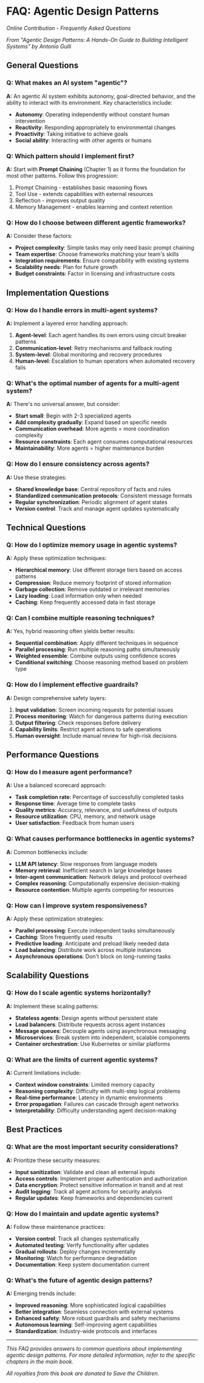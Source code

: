 # FAQ: Agentic Design Patterns

*Online Contribution - Frequently Asked Questions*

*From "Agentic Design Patterns: A Hands-On Guide to Building Intelligent Systems" by Antonio Gulli*

## General Questions

### Q: What makes an AI system "agentic"?
**A:** An agentic AI system exhibits autonomy, goal-directed behavior, and the ability to interact with its environment. Key characteristics include:
- **Autonomy**: Operating independently without constant human intervention
- **Reactivity**: Responding appropriately to environmental changes
- **Proactivity**: Taking initiative to achieve goals
- **Social ability**: Interacting with other agents or humans

### Q: Which pattern should I implement first?
**A:** Start with **Prompt Chaining** (Chapter 1) as it forms the foundation for most other patterns. Follow this progression:
1. Prompt Chaining - establishes basic reasoning flows
2. Tool Use - extends capabilities with external resources
3. Reflection - improves output quality
4. Memory Management - enables learning and context retention

### Q: How do I choose between different agentic frameworks?
**A:** Consider these factors:
- **Project complexity**: Simple tasks may only need basic prompt chaining
- **Team expertise**: Choose frameworks matching your team's skills
- **Integration requirements**: Ensure compatibility with existing systems
- **Scalability needs**: Plan for future growth
- **Budget constraints**: Factor in licensing and infrastructure costs

## Implementation Questions

### Q: How do I handle errors in multi-agent systems?
**A:** Implement a layered error handling approach:
1. **Agent-level**: Each agent handles its own errors using circuit breaker patterns
2. **Communication-level**: Retry mechanisms and fallback routing
3. **System-level**: Global monitoring and recovery procedures
4. **Human-level**: Escalation to human operators when automated recovery fails

### Q: What's the optimal number of agents for a multi-agent system?
**A:** There's no universal answer, but consider:
- **Start small**: Begin with 2-3 specialized agents
- **Add complexity gradually**: Expand based on specific needs
- **Communication overhead**: More agents = more coordination complexity
- **Resource constraints**: Each agent consumes computational resources
- **Maintainability**: More agents = higher maintenance burden

### Q: How do I ensure consistency across agents?
**A:** Use these strategies:
- **Shared knowledge base**: Central repository of facts and rules
- **Standardized communication protocols**: Consistent message formats
- **Regular synchronization**: Periodic alignment of agent states
- **Version control**: Track and manage agent updates systematically

## Technical Questions

### Q: How do I optimize memory usage in agentic systems?
**A:** Apply these optimization techniques:
- **Hierarchical memory**: Use different storage tiers based on access patterns
- **Compression**: Reduce memory footprint of stored information
- **Garbage collection**: Remove outdated or irrelevant memories
- **Lazy loading**: Load information only when needed
- **Caching**: Keep frequently accessed data in fast storage

### Q: Can I combine multiple reasoning techniques?
**A:** Yes, hybrid reasoning often yields better results:
- **Sequential combination**: Apply different techniques in sequence
- **Parallel processing**: Run multiple reasoning paths simultaneously
- **Weighted ensemble**: Combine outputs using confidence scores
- **Conditional switching**: Choose reasoning method based on problem type

### Q: How do I implement effective guardrails?
**A:** Design comprehensive safety layers:
1. **Input validation**: Screen incoming requests for potential issues
2. **Process monitoring**: Watch for dangerous patterns during execution
3. **Output filtering**: Check responses before delivery
4. **Capability limits**: Restrict agent actions to safe operations
5. **Human oversight**: Include manual review for high-risk decisions

## Performance Questions

### Q: How do I measure agent performance?
**A:** Use a balanced scorecard approach:
- **Task completion rate**: Percentage of successfully completed tasks
- **Response time**: Average time to complete tasks
- **Quality metrics**: Accuracy, relevance, and usefulness of outputs
- **Resource utilization**: CPU, memory, and network usage
- **User satisfaction**: Feedback from human users

### Q: What causes performance bottlenecks in agentic systems?
**A:** Common bottlenecks include:
- **LLM API latency**: Slow responses from language models
- **Memory retrieval**: Inefficient search in large knowledge bases
- **Inter-agent communication**: Network delays and protocol overhead
- **Complex reasoning**: Computationally expensive decision-making
- **Resource contention**: Multiple agents competing for resources

### Q: How can I improve system responsiveness?
**A:** Apply these optimization strategies:
- **Parallel processing**: Execute independent tasks simultaneously
- **Caching**: Store frequently used results
- **Predictive loading**: Anticipate and preload likely needed data
- **Load balancing**: Distribute work across multiple instances
- **Asynchronous operations**: Don't block on long-running tasks

## Scalability Questions

### Q: How do I scale agentic systems horizontally?
**A:** Implement these scaling patterns:
- **Stateless agents**: Design agents without persistent state
- **Load balancers**: Distribute requests across agent instances
- **Message queues**: Decouple agents using asynchronous messaging
- **Microservices**: Break system into independent, scalable components
- **Container orchestration**: Use Kubernetes or similar platforms

### Q: What are the limits of current agentic systems?
**A:** Current limitations include:
- **Context window constraints**: Limited memory capacity
- **Reasoning complexity**: Difficulty with multi-step logical problems
- **Real-time performance**: Latency in dynamic environments
- **Error propagation**: Failures can cascade through agent networks
- **Interpretability**: Difficulty understanding agent decision-making

## Best Practices

### Q: What are the most important security considerations?
**A:** Prioritize these security measures:
- **Input sanitization**: Validate and clean all external inputs
- **Access controls**: Implement proper authentication and authorization
- **Data encryption**: Protect sensitive information in transit and at rest
- **Audit logging**: Track all agent actions for security analysis
- **Regular updates**: Keep frameworks and dependencies current

### Q: How do I maintain and update agentic systems?
**A:** Follow these maintenance practices:
- **Version control**: Track all changes systematically
- **Automated testing**: Verify functionality after updates
- **Gradual rollouts**: Deploy changes incrementally
- **Monitoring**: Watch for performance degradation
- **Documentation**: Keep system documentation current

### Q: What's the future of agentic design patterns?
**A:** Emerging trends include:
- **Improved reasoning**: More sophisticated logical capabilities
- **Better integration**: Seamless connection with external systems
- **Enhanced safety**: More robust guardrails and safety mechanisms
- **Autonomous learning**: Self-improving agent capabilities
- **Standardization**: Industry-wide protocols and interfaces

---

*This FAQ provides answers to common questions about implementing agentic design patterns. For more detailed information, refer to the specific chapters in the main book.*

*All royalties from this book are donated to Save the Children.*